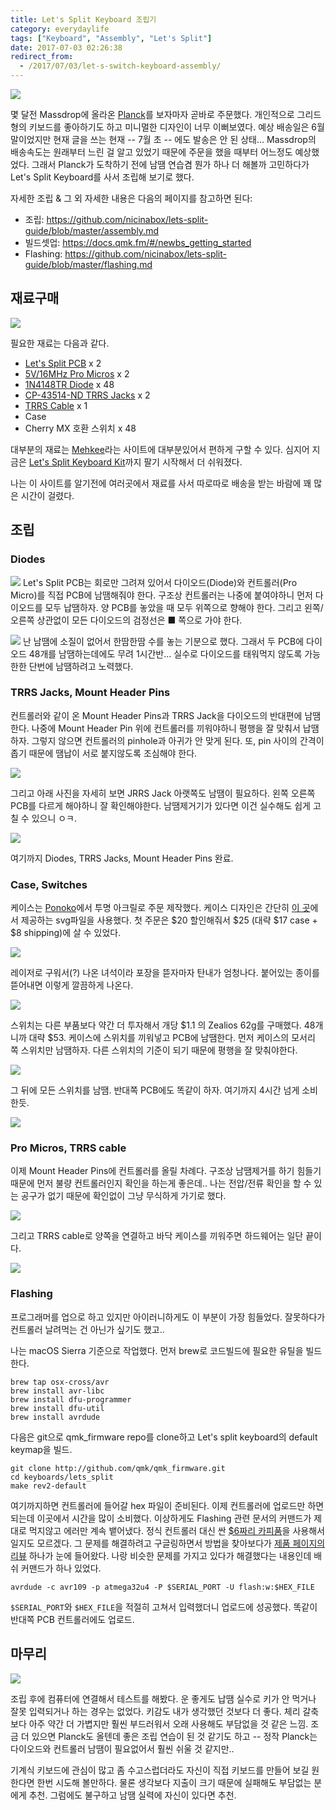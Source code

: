 ```yaml
---
title: Let's Split Keyboard 조립기
category: everydaylife
tags: ["Keyboard", "Assembly", "Let's Split"]
date: 2017-07-03 02:26:38
redirect_from:
  - /2017/07/03/let-s-switch-keyboard-assembly/
---
```


![](/keyboard.png)

몇 달전 Massdrop에 올라온 [Planck](https://www.massdrop.com/buy/planck-mechanical-keyboard?mode=open_guest)를 보자마자 곧바로 주문했다. 개인적으로 그리드형의 키보드를 좋아하기도 하고 미니멀한 디자인이 너무 이뻐보였다. 예상 배송일은 6월 말이었지만 현재 글을 쓰는 현재 -- 7월 초 -- 에도 발송은 안 된 상태... Massdrop의 배송속도는 원래부터 느린 걸 알고 있었기 때문에 주문을 했을 때부터 어느정도 예상했었다. 그래서 Planck가 도착하기 전에 남땜 연습겸 뭔가 하나 더 해볼까 고민하다가 Let's Split Keyboard를 사서 조립해 보기로 했다.

자세한 조립 & 그 외 자세한 내용은 다음의 페이지를 참고하면 된다:
- 조립: https://github.com/nicinabox/lets-split-guide/blob/master/assembly.md
- 빌드셋업: https://docs.qmk.fm/#/newbs_getting_started
- Flashing: https://github.com/nicinabox/lets-split-guide/blob/master/flashing.md

## 재료구매

![](/parts.jpg)

필요한 재료는 다음과 같다.
* [Let's Split PCB](http://www.switchtop.com/product/let-s-split-40-percent-pcb) x 2
* [5V/16MHz Pro Micros](https://mehkee.com/products/pro-micro-5v-16mhz) x 2
* [1N4148TR Diode](https://mehkee.com/products/diodes-1n4148tr) x 48
* [CP-43514-ND TRRS Jacks](https://mehkee.com/products/trrs-jacks) x 2
* [TRRS Cable](https://mehkee.com/products/trrs-cable) x 1
* Case
* Cherry MX 호환 스위치 x 48

대부분의 재료는 [Mehkee](https://mehkee.com)라는 사이트에 대부분있어서 편하게 구할 수 있다. 심지어 지금은 [Let's Split Keyboard Kit](https://mehkee.com/products/lets-split-acrylic-cases-kits)까지 팔기 시작해서 더 쉬워졌다.

나는 이 사이트를 알기전에 여러곳에서 재료를 사서 따로따로 배송을 받는 바람에 꽤 많은 시간이 걸렸다.

## 조립

### Diodes
![](/diodes1.jpg)
Let's Split PCB는 회로만 그려져 있어서 다이오드(Diode)와 컨트롤러(Pro Micro)를 직접 PCB에 남땜해줘야 한다. 구조상 컨트롤러는 나중에 붙여야하니 먼저 다이오드를 모두 납땜하자. 양 PCB를 놓았을 때 모두 위쪽으로 향해야 한다. 그리고 왼쪽/오른쪽 상관없이 모든 다이오드의 검정선은 ■ 쪽으로 가야 한다.

![](/diodes2.jpg)
난 남땜에 소질이 없어서 한땀한땀 수를 놓는 기분으로 했다. 그래서 두 PCB에 다이오드 48개를 남땜하는데에도 무려 1시간반... 실수로 다이오드를 태워먹지 않도록 가능한한 단번에 남땜하려고 노력했다.

### TRRS Jacks, Mount Header Pins

컨트롤러와 같이 온 Mount Header Pins과 TRRS Jack을 다이오드의 반대편에 남땜한다. 나중에 Mount Header Pin 위에 컨트롤러를 끼워야하니 평행을 잘 맞춰서 납땜하자. 그렇지 않으면 컨트롤러의 pinhole과 아귀가 안 맞게 된다. 또, pin 사이의 간격이 좁기 때문에 땜납이 서로 붙지않도록 조심해야 한다.

![](/trrs_header_pin1.jpg)

그리고 아래 사진을 자세히 보면 JRRS Jack 아랫쪽도 남땜이 필요하다. 왼쪽 오른쪽 PCB를 다르게 해야하니 잘 확인해야한다. 남땜제거기가 있다면 이건 실수해도 쉽게 고칠 수 있으니 ㅇㅋ.

![](/trrs_header_pin2.jpg)

여기까지 Diodes, TRRS Jacks, Mount Header Pins 완료.

### Case, Switches

케이스는 [Ponoko](https://www.ponoko.com)에서 투명 아크릴로 주문 제작했다. 케이스 디자인은 간단히 [이 곳](http://qmk.fm/lets_split/)에서 제공하는 svg파일을 사용했다. 첫 주문은 $20 할인해줘서 $25 (대략 $17 case + $8 shipping)에 살 수 있었다.

![](/case1.jpg)

레이저로 구워서(?) 나온 녀석이라 포장을 뜯자마자 탄내가 엄청나다. 붙어있는 종이를 뜯어내면 이렇게 깔끔하게 나온다.

![](/case2.jpg)

스위치는 다른 부품보다 약간 더 투자해서 개당 $1.1 의 Zealios 62g를 구매했다. 48개니까 대략 $53. 케이스에 스위치를 끼워넣고 PCB에 남땜한다. 먼저 케이스의 모서리 쪽 스위치만 남땜하자. 다른 스위치의 기준이 되기 때문에 평행을 잘 맞춰야한다.

![](/case_switch1.jpg)

그 뒤에 모든 스위치를 남땜. 반대쪽 PCB에도 똑같이 하자. 여기까지 4시간 넘게 소비한듯.

![](/case_switch2.jpg)

### Pro Micros, TRRS cable

이제 Mount Header Pins에 컨트롤러를 올릴 차례다. 구조상 남땜제거를 하기 힘들기 때문에 먼저 불량 컨트롤러인지 확인을 하는게 좋은데.. 나는 전압/전류 확인을 할 수 있는 공구가 없기 때문에 확인없이 그냥 무식하게 가기로 했다.

![](/controller1.jpg)

그리고 TRRS cable로 양쪽을 연결하고 바닥 케이스를 끼워주면 하드웨어는 일단 끝이다.

![](/controller2.jpg)

### Flashing

프로그래머를 업으로 하고 있지만 아이러니하게도 이 부분이 가장 힘들었다. 잘못하다가 컨트롤러 날려먹는 건 아닌가 싶기도 했고..

나는 macOS Sierra 기준으로 작업했다. 먼저 brew로 코드빌드에 필요한 유틸을 빌드한다.
```shell
brew tap osx-cross/avr
brew install avr-libc
brew install dfu-programmer
brew install dfu-util
brew install avrdude
```

다음은 git으로 qmk_firmware repo를 clone하고 Let's split keyboard의 default keymap을 빌드.
```shell
git clone http://github.com/qmk/qmk_firmware.git
cd keyboards/lets_split
make rev2-default
```

여기까지하면 컨트롤러에 들어갈 hex 파일이 준비된다. 이제 컨트롤러에 업로드만 하면 되는데 이곳에서 시간을 많이 소비했다. 이상하게도 Flashing 관련 문서의 커맨드가 제대로 먹지않고 에러만 계속 뱉어냈다. 정식 컨트롤러 대신 싼 [$6짜리 카피품](https://www.amazon.com/KOOKYE-ATmega32U4-arduino-Leonardo-ATmega328/dp/B01HCXMBOU)을 사용해서 일지도 모르겠다. 그 문제를 해결하려고 구글링하면서 방법을 찾아보다가 [제품 페이지의 리뷰](https://www.amazon.com/gp/customer-reviews/R2JKYWFGBWNGU/ref=cm_cr_dp_d_rvw_btm?ie=UTF8&ASIN=B01HCXMBOU) 하나가 눈에 들어왔다. 나랑 비슷한 문제를 가지고 있다가 해결했다는 내용인데 배쉬 커맨드가 하나 있었다.

`avrdude -c avr109 -p atmega32u4 -P $SERIAL_PORT -U flash:w:$HEX_FILE`

`$SERIAL_PORT`와 `$HEX_FILE`을 적절히 고쳐서 입력했더니 업로드에 성공했다. 똑같이 반대쪽 PCB 컨트롤러에도 업로드.

## 마무리

![](/keyboard.png)

조립 후에 컴퓨터에 연결해서 테스트를 해봤다. 운 좋게도 납땜 실수로 키가 안 먹거나 잘못 입력되거나 하는 경우는 없었다. 키감도 내가 생각했던 것보다 더 좋다. 체리 갈축보다 아주 약간 더 가볍지만 훨씬 부드러워서 오래 사용해도 부담없을 것 같은 느낌. 조금 더 있으면 Planck도 올텐데 좋은 조립 연습이 된 것 같기도 하고 -- 정작 Planck는 다이오드와 컨트롤러 남땜이 필요없어서 훨씬 쉬울 것 같지만.. 

기계식 키보드에 관심이 많고 좀 수고스럽더라도 자신이 직접 키보드를 만들어 보길 원한다면 한번 시도해 볼만하다. 물론 생각보다 지출이 크기 때문에 실패해도 부담없는 분에게 추천. 그럼에도 불구하고 남땜 실력에 자신이 있다면 추천.
